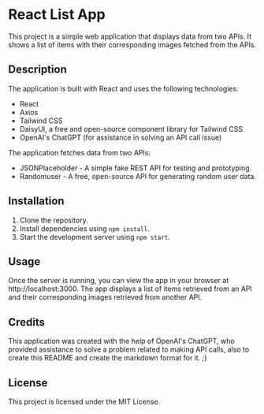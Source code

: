 # React List App

This project is a simple web application that displays data from two APIs. It shows a list of items with their corresponding images fetched from the APIs.

## Description

The application is built with React and uses the following technologies:

- React
- Axios
- Tailwind CSS
- DaisyUI, a free and open-source component library for Tailwind CSS
- OpenAI's ChatGPT (for assistance in solving an API call issue)

The application fetches data from two APIs:

- JSONPlaceholder - A simple fake REST API for testing and prototyping.
- Randomuser - A free, open-source API for generating random user data.


## Installation

1. Clone the repository.
2. Install dependencies using `npm install`.
3. Start the development server using `npm start`.


## Usage

Once the server is running, you can view the app in your browser at http://localhost:3000. The app displays a list of items retrieved from an API and their corresponding images retrieved from another API.

## Credits

This application was created with the help of OpenAI's ChatGPT, who provided assistance to solve a problem related to making API calls, also to create this README and create the markdown format for it. ;)

## License

This project is licensed under the MIT License.
